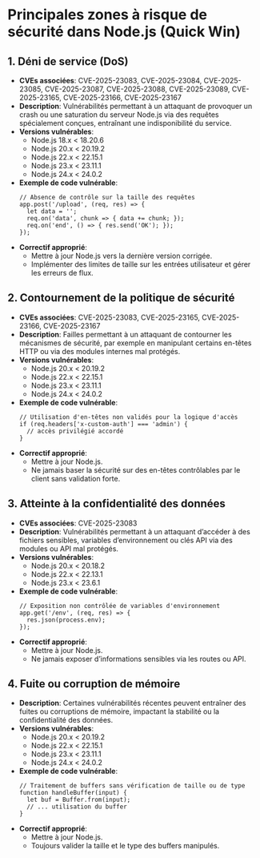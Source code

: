 # Principales zones à risque de sécurité dans Node.js (Quick Win)

## 1. Déni de service (DoS)
- **CVEs associées**: CVE-2025-23083, CVE-2025-23084, CVE-2025-23085, CVE-2025-23087, CVE-2025-23088, CVE-2025-23089, CVE-2025-23165, CVE-2025-23166, CVE-2025-23167
- **Description**: Vulnérabilités permettant à un attaquant de provoquer un crash ou une saturation du serveur Node.js via des requêtes spécialement conçues, entraînant une indisponibilité du service.
- **Versions vulnérables**: 
  - Node.js 18.x < 18.20.6
  - Node.js 20.x < 20.19.2
  - Node.js 22.x < 22.15.1
  - Node.js 23.x < 23.11.1
  - Node.js 24.x < 24.0.2
- **Exemple de code vulnérable**:
  ```
  // Absence de contrôle sur la taille des requêtes
  app.post('/upload', (req, res) => {
    let data = '';
    req.on('data', chunk => { data += chunk; });
    req.on('end', () => { res.send('OK'); });
  });
  ```
- **Correctif approprié**:
  - Mettre à jour Node.js vers la dernière version corrigée.
  - Implémenter des limites de taille sur les entrées utilisateur et gérer les erreurs de flux.

## 2. Contournement de la politique de sécurité
- **CVEs associées**: CVE-2025-23083, CVE-2025-23165, CVE-2025-23166, CVE-2025-23167
- **Description**: Failles permettant à un attaquant de contourner les mécanismes de sécurité, par exemple en manipulant certains en-têtes HTTP ou via des modules internes mal protégés.
- **Versions vulnérables**: 
  - Node.js 20.x < 20.19.2
  - Node.js 22.x < 22.15.1
  - Node.js 23.x < 23.11.1
  - Node.js 24.x < 24.0.2
- **Exemple de code vulnérable**:
  ```
  // Utilisation d'en-têtes non validés pour la logique d'accès
  if (req.headers['x-custom-auth'] === 'admin') {
    // accès privilégié accordé
  }
  ```
- **Correctif approprié**:
  - Mettre à jour Node.js.
  - Ne jamais baser la sécurité sur des en-têtes contrôlables par le client sans validation forte.

## 3. Atteinte à la confidentialité des données
- **CVEs associées**: CVE-2025-23083
- **Description**: Vulnérabilités permettant à un attaquant d’accéder à des fichiers sensibles, variables d’environnement ou clés API via des modules ou API mal protégés.
- **Versions vulnérables**: 
  - Node.js 20.x < 20.18.2
  - Node.js 22.x < 22.13.1
  - Node.js 23.x < 23.6.1
- **Exemple de code vulnérable**:
  ```
  // Exposition non contrôlée de variables d'environnement
  app.get('/env', (req, res) => {
    res.json(process.env);
  });
  ```
- **Correctif approprié**:
  - Mettre à jour Node.js.
  - Ne jamais exposer d’informations sensibles via les routes ou API.

## 4. Fuite ou corruption de mémoire
- **Description**: Certaines vulnérabilités récentes peuvent entraîner des fuites ou corruptions de mémoire, impactant la stabilité ou la confidentialité des données.
- **Versions vulnérables**: 
  - Node.js 20.x < 20.19.2
  - Node.js 22.x < 22.15.1
  - Node.js 23.x < 23.11.1
  - Node.js 24.x < 24.0.2
- **Exemple de code vulnérable**:
  ```
  // Traitement de buffers sans vérification de taille ou de type
  function handleBuffer(input) {
    let buf = Buffer.from(input);
    // ... utilisation du buffer
  }
  ```
- **Correctif approprié**:
  - Mettre à jour Node.js.
  - Toujours valider la taille et le type des buffers manipulés.

